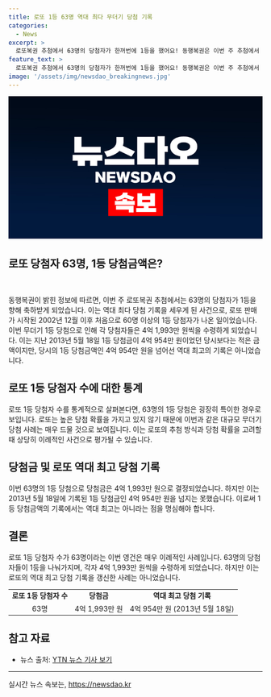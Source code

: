 ```yaml
---
title: 로또 1등 63명 역대 최다 무더기 당첨 기록
categories:
  - News
excerpt: >
  로또복권 추첨에서 63명의 당첨자가 한꺼번에 1등을 했어요! 동행복권은 이번 주 추첨에서 63명의 1등 당첨자가 나왔다고 발표했는데, 이는 2002년 이후 처음이에요. 무더기 1등 당첨으로 당첨금은 4억 1,993만 원을 받았어요. 2013년 기록을 깨지는 못했지만 역대 최다 당첨 기록을 세웠답니다!
feature_text: >
  로또복권 추첨에서 63명의 당첨자가 한꺼번에 1등을 했어요! 동행복권은 이번 주 추첨에서 63명의 1등 당첨자가 나왔다고 발표했는데, 이는 2002년 이후 처음이에요. 무더기 1등 당첨으로 당첨금은 4억 1,993만 원을 받았어요. 2013년 기록을 깨지는 못했지만 역대 최다 당첨 기록을 세웠답니다!
image: '/assets/img/newsdao_breakingnews.jpg'
---
```


<p><img src="/assets/img/newsdao_breakingnews.jpg" alt="cryptoinkorea 속보" /></p>

<h2>로또 당첨자 63명, 1등 당첨금액은?</h2>

<p data-ke-size="size16">&nbsp;</p>

<p>동행복권이 밝힌 정보에 따르면, 이번 주 로또복권 추첨에서는 63명의 당첨자가 1등을 향해 축하받게 되었습니다. 이는 역대 최다 당첨 기록을 세우게 된 사건으로, 로또 판매가 시작된 2002년 12월 이후 처음으로 60명 이상의 1등 당첨자가 나온 일이었습니다.<br>
이번 무더기 1등 당첨으로 인해 각 당첨자들은 4억 1,993만 원씩을 수령하게 되었습니다. 이는 지난 2013년 5월 18일 1등 당첨금이 4억 954만 원이었던 당시보다는 적은 금액이지만, 당시의 1등 당첨금액인 4억 954만 원을 넘어선 역대 최고의 기록은 아니었습니다.</p></p>

<h2 data-ke-size="size26">로또 1등 당첨자 수에 대한 통계</h2>

<p data-ke-size="size16">로또 1등 당첨자 수를 통계적으로 살펴본다면, 63명의 1등 당첨은 굉장히 특이한 경우로 보입니다. 로또는 높은 당첨 확률을 가지고 있지 않기 때문에 이번과 같은 대규모 무더기 당첨 사례는 매우 드물 것으로 보여집니다. 이는 로또의 추첨 방식과 당첨 확률을 고려할 때 상당히 이례적인 사건으로 평가될 수 있습니다.</p>

<h2 data-ke-size="size26">당첨금 및 로또 역대 최고 당첨 기록</h2>

<p data-ke-size="size16">이번 63명의 1등 당첨으로 당첨금은 4억 1,993만 원으로 결정되었습니다. 하지만 이는 2013년 5월 18일에 기록된 1등 당첨금인 4억 954만 원을 넘지는 못했습니다. 이로써 1등 당첨금액의 기록에서는 역대 최고는 아니라는 점을 명심해야 합니다.</p>

<h2 data-ke-size="size26">결론</h2>

<p data-ke-size="size16">로또 1등 당첨자 수가 63명이라는 이번 영건은 매우 이례적인 사례입니다. 63명의 당첨자들이 1등을 나눠가지며, 각자 4억 1,993만 원씩을 수령하게 되었습니다. 하지만 이는 로또의 역대 최고 당첨 기록을 갱신한 사례는 아니었습니다.</p>

<table>
<tbody>
<tr>
<td style="text-align: center; height: 17px;"><b>로또 1등 당첨자 수</b></td>
<td style="text-align: center; height: 17px;"><b>당첨금</b></td>
<td style="text-align: center; height: 17px;"><b>역대 최고 당첨 기록</b></td>
</tr>
<tr>
<td style="text-align: center; height: 17px;">63명</td>
<td style="text-align: center; height: 17px;">4억 1,993만 원</td>
<td style="text-align: center; height: 17px;">4억 954만 원 (2013년 5월 18일)</td>
</tr>
</tbody>
</table>

<h2 data-ke-size="size26">참고 자료</h2>

<ul>
<li>뉴스 출처: <a href="https://www.ytn.co.kr/_ln/0103_202107281420214780" target="_blank" rel="noopener">YTN 뉴스 기사 보기</a></li>
</ul>

<hr>
실시간 뉴스 속보는, <a href="https://newsdao.kr" rel="dofollow">https://newsdao.kr</a>


